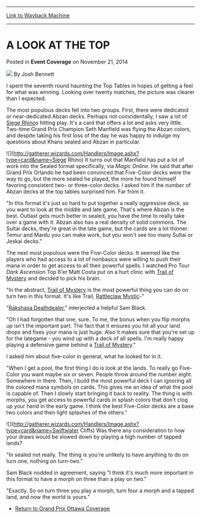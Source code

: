 
---
[Link to Wayback Machine](https://web.archive.org/web/20151027211012/http://magic.wizards.com/en/articles/archive/event-coverage/look-top-2014-11-22)

[_metadata_:author]:- "Josh Bennett"
[_metadata_:description]:- "I spent the seventh round haunting the Top Tables in hopes of getting a feel for what was winning. Looking over twenty matches, the picture was clearer than I expected."
[_metadata_:generator]:- "Drupal 7 (http://drupal.org)"
[_metadata_:node]:- "316580"
[_metadata_:path_date]:- "2014-11-22"
[_metadata_:publish_date]:- "2014-11-21"
[_metadata_:source]:- "div-main-content"
[_metadata_:title]:- "A LOOK AT THE TOP"
[_metadata_:wayback_capture_timestamp]:- "2015-10-27 21:10:12"
[_metadata_:wayback_raw_url]:- "https://web.archive.org/web/20151027211012id_/http://magic.wizards.com/en/articles/archive/event-coverage/look-top-2014-11-22"
[_metadata_:wayback_url]:- "http://magic.wizards.com/en/articles/archive/event-coverage/look-top-2014-11-22"
---


A LOOK AT THE TOP
=================



 Posted in **Event Coverage**
 on November 21, 2014 






![](https://media.magic.wizards.com/styles/auth_small/public/images/person/authorpic_joshbennett.jpg)
By Josh Bennett










I spent the seventh round haunting the Top Tables in hopes of getting a feel for what was winning. Looking over twenty matches, the picture was clearer than I expected.


The most populous decks fell into two groups. First, there were dedicated or near-dedicated Abzan decks. Perhaps not coincidentally, I saw a lot of [Siege Rhino](http://gatherer.wizards.com/Pages/Card/Details.aspx?name=Siege+Rhino)s hitting play. It's a card that offers a lot and asks very little. Two-time Grand Prix Champion Seth Manfield was flying the Abzan colors, and despite taking his first loss of the day he was happy to indulge my questions about Khans sealed and Abzan in particular.


![](http://gatherer.wizards.com/Handlers/Image.ashx?type=card&name=Siege Rhino)
It turns out that Manfield has put a lot of work into the Sealed format specifically, via *Magic Online*. He said that after Grand Prix Orlando he had been convinced that Five-Color decks were the way to go, but the more sealed he played, the more he found himself favoring consistent two- or three-color decks. I asked him if the number of Abzan decks at the top tables surprised him. Far from it.


"In this format it's just so hard to put together a really aggressive deck, so you want to look at the middle and late game. That's where Abzan is the best. Outlast gets much better in sealed, you have the time to really take over a game with it. Abzan also has a real density of solid commons. The Sultai decks, they're great in the late game, but the cards are a lot thinner. Temur and Mardu you can make work, but you won't see too many Sultai or Jeskai decks."


The next most populous were the Five-Color decks. It seemed like the players who had access to a lot of nonbasics were willing to push their mana in order to get access to all their powerful spells. I watched Pro Tour *Dark Ascension* Top 8'er Matt Costa put on a hurt clinic with [Trail of Mystery](http://gatherer.wizards.com/Pages/Card/Details.aspx?name=Trail+of+Mystery) and decided to pick his brain.


"In the abstract, [Trail of Mystery](http://gatherer.wizards.com/Pages/Card/Details.aspx?name=Trail+of+Mystery) is the most powerful thing you can do on turn two in this format. It's like Trail, [Rattleclaw Mystic](http://gatherer.wizards.com/Pages/Card/Details.aspx?name=Rattleclaw+Mystic)-"


"[Rakshasa Deathdealer](http://gatherer.wizards.com/Pages/Card/Details.aspx?name=Rakshasa+Deathdealer)," interjected a helpful Sam Black.


"Oh I had forgotten that one, sure. To me, the bonus when you flip morphs up isn't the important part. The fact that it ensures you hit all your land drops and fixes your mana is just huge. Also it makes sure that you're set up for the lategame - you wind up with a deck of all spells. I'm really happy playing a defensive game behind a [Trail of Mystery](http://gatherer.wizards.com/Pages/Card/Details.aspx?name=Trail+of+Mystery)."


I asked him about five-color in general, what he looked for in it.


"When I get a pool, the first thing I do is look at the lands. To really go Five-Color you want maybe six or seven. People throw around the number eight. Somewhere in there. Then, I build the most powerful deck I can ignoring all the colored mana symbols on cards. This gives me an idea of what the pool is capable of. Then I slowly start bringing it back to reality. The thing is with morphs, you get access to powerful cards in splash colors that don't clog up your hand in the early game. I think the best Five-Color decks are a base two colors and then light splashes of the others."


![](http://gatherer.wizards.com/Handlers/Image.ashx?type=card&name=Swiftwater Cliffs)
Was there any consideration to how your draws would be slowed down by playing a high number of tapped lands?


"In sealed not really. The thing is you're unlikely to have anything to do on turn one, nothing on turn-two."


Sam Black nodded in agreement, saying "I think it's much more important in this format to have a morph on three than a play on two."


"Exactly. So on turn three you play a morph, turn four a morph and a tapped land, and now the world is yours."


* [Return to Grand Prix Ottawa Coverage](http://magic.wizards.com/en/events/coverage/gpott14)

 




